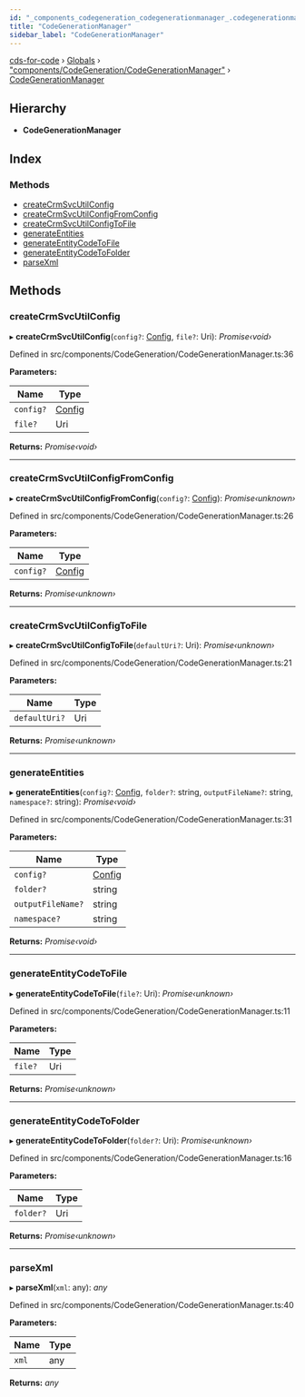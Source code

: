 ```yaml
---
id: "_components_codegeneration_codegenerationmanager_.codegenerationmanager"
title: "CodeGenerationManager"
sidebar_label: "CodeGenerationManager"
---
```


[cds-for-code](../index.md) › [Globals](../globals.md) › ["components/CodeGeneration/CodeGenerationManager"](../modules/_components_codegeneration_codegenerationmanager_.md) › [CodeGenerationManager](_components_codegeneration_codegenerationmanager_.codegenerationmanager.md)

## Hierarchy

* **CodeGenerationManager**

## Index

### Methods

* [createCrmSvcUtilConfig](_components_codegeneration_codegenerationmanager_.codegenerationmanager.md#createcrmsvcutilconfig)
* [createCrmSvcUtilConfigFromConfig](_components_codegeneration_codegenerationmanager_.codegenerationmanager.md#createcrmsvcutilconfigfromconfig)
* [createCrmSvcUtilConfigToFile](_components_codegeneration_codegenerationmanager_.codegenerationmanager.md#createcrmsvcutilconfigtofile)
* [generateEntities](_components_codegeneration_codegenerationmanager_.codegenerationmanager.md#generateentities)
* [generateEntityCodeToFile](_components_codegeneration_codegenerationmanager_.codegenerationmanager.md#generateentitycodetofile)
* [generateEntityCodeToFolder](_components_codegeneration_codegenerationmanager_.codegenerationmanager.md#generateentitycodetofolder)
* [parseXml](_components_codegeneration_codegenerationmanager_.codegenerationmanager.md#parsexml)

## Methods

###  createCrmSvcUtilConfig

▸ **createCrmSvcUtilConfig**(`config?`: [Config](../interfaces/_api_cds_webapi_cdswebapi_.cdswebapi.config.md), `file?`: Uri): *Promise‹void›*

Defined in src/components/CodeGeneration/CodeGenerationManager.ts:36

**Parameters:**

Name | Type |
------ | ------ |
`config?` | [Config](../interfaces/_api_cds_webapi_cdswebapi_.cdswebapi.config.md) |
`file?` | Uri |

**Returns:** *Promise‹void›*

___

###  createCrmSvcUtilConfigFromConfig

▸ **createCrmSvcUtilConfigFromConfig**(`config?`: [Config](../interfaces/_api_cds_webapi_cdswebapi_.cdswebapi.config.md)): *Promise‹unknown›*

Defined in src/components/CodeGeneration/CodeGenerationManager.ts:26

**Parameters:**

Name | Type |
------ | ------ |
`config?` | [Config](../interfaces/_api_cds_webapi_cdswebapi_.cdswebapi.config.md) |

**Returns:** *Promise‹unknown›*

___

###  createCrmSvcUtilConfigToFile

▸ **createCrmSvcUtilConfigToFile**(`defaultUri?`: Uri): *Promise‹unknown›*

Defined in src/components/CodeGeneration/CodeGenerationManager.ts:21

**Parameters:**

Name | Type |
------ | ------ |
`defaultUri?` | Uri |

**Returns:** *Promise‹unknown›*

___

###  generateEntities

▸ **generateEntities**(`config?`: [Config](../interfaces/_api_cds_webapi_cdswebapi_.cdswebapi.config.md), `folder?`: string, `outputFileName?`: string, `namespace?`: string): *Promise‹void›*

Defined in src/components/CodeGeneration/CodeGenerationManager.ts:31

**Parameters:**

Name | Type |
------ | ------ |
`config?` | [Config](../interfaces/_api_cds_webapi_cdswebapi_.cdswebapi.config.md) |
`folder?` | string |
`outputFileName?` | string |
`namespace?` | string |

**Returns:** *Promise‹void›*

___

###  generateEntityCodeToFile

▸ **generateEntityCodeToFile**(`file?`: Uri): *Promise‹unknown›*

Defined in src/components/CodeGeneration/CodeGenerationManager.ts:11

**Parameters:**

Name | Type |
------ | ------ |
`file?` | Uri |

**Returns:** *Promise‹unknown›*

___

###  generateEntityCodeToFolder

▸ **generateEntityCodeToFolder**(`folder?`: Uri): *Promise‹unknown›*

Defined in src/components/CodeGeneration/CodeGenerationManager.ts:16

**Parameters:**

Name | Type |
------ | ------ |
`folder?` | Uri |

**Returns:** *Promise‹unknown›*

___

###  parseXml

▸ **parseXml**(`xml`: any): *any*

Defined in src/components/CodeGeneration/CodeGenerationManager.ts:40

**Parameters:**

Name | Type |
------ | ------ |
`xml` | any |

**Returns:** *any*

